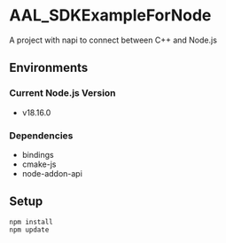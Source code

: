 # AAL_SDKExampleForNode
A project with napi to connect between C++ and Node.js

## Environments
### Current Node.js Version
 - v18.16.0
### Dependencies
 - bindings
 - cmake-js
 - node-addon-api

## Setup
```
npm install
npm update
```
